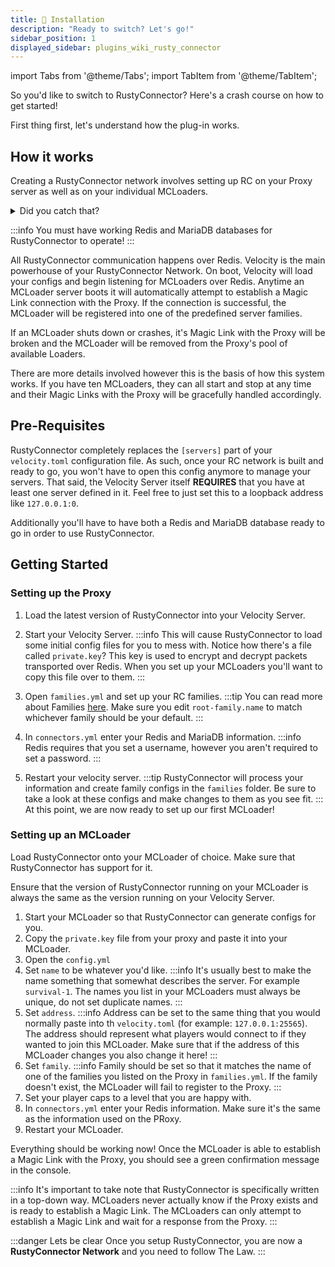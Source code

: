```yaml
---
title: 📖 Installation
description: "Ready to switch? Let's go!"
sidebar_position: 1
displayed_sidebar: plugins_wiki_rusty_connector
---
```


import Tabs from '@theme/Tabs';
import TabItem from '@theme/TabItem';

So you'd like to switch to RustyConnector?
Here's a crash course on how to get started!

First thing first, let's understand how the plug-in works.

## How it works
Creating a RustyConnector network involves setting up RC on your Proxy server as well as on your individual MCLoaders.
<details>
<summary>Did you catch that?</summary>
RustyConnector supports a whole slew of different sources! Expand the tabs below to get an idea of how we refer to things in these docs.

<Tabs>
    <TabItem value="proxy" label="Proxy">
        While reading the RustyConnector docs, you'll see us refer to "Proxy" a lot.
        "Proxy" always refers to the copy of RustyConnector running on Velocity. In fact sometimes we might just say "Velocity".
        <br />
        When we refer to "Velocity" or "Proxy" we are referring RustyConnector, not necessarily the proxy itself.
        If we are referring to the Velocity proxy itself we will specifically refer to it as "Velocity Server".
    </TabItem>
    <TabItem value="mcloader" label="MCLoader">
        RustyConnector supports loads of different Minecraft loaders like Paper, Folia, Purpur, Pufferfish, and Fabric.
        These softwares are referred to as "MCLoader" or just "Loader" (Always a capital <code>L</code>). "MCLoader" refers to the copy of RC that runs on a loader like Paper, Folia, or Fabric. 
        <br />
        When we refer to "MCLoader" we are referring RustyConnector, not necessarily the minecraft loader itself.
    </TabItem>
</Tabs>

::: warning
You'll just about never see the word "server" used in the RustyConnector docs.
This is because using "server" is too ambiguous, are you referring to the proxy? An MCLoader? The physical machine running one of your MCLoaders?

Because of the ambiguity, don't use "server" when working with RustyConnector.
:::

</details>

:::info
You must have working Redis and MariaDB databases for RustyConnector to operate!
:::

All RustyConnector communication happens over Redis.
Velocity is the main powerhouse of your RustyConnector Network. On boot, Velocity will load your configs and begin listening for MCLoaders over Redis.
Anytime an MCLoader server boots it will automatically attempt to establish a Magic Link connection with the Proxy. If the connection is successful, the MCLoader will be registered into one of the predefined server families.

If an MCLoader shuts down or crashes, it's Magic Link with the Proxy will be broken and the MCLoader will be removed from the Proxy's pool of available Loaders.

There are more details involved however this is the basis of how this system works.
If you have ten MCLoaders, they can all start and stop at any time and their Magic Links with the Proxy will be gracefully handled accordingly.

## Pre-Requisites
RustyConnector completely replaces the `[servers]` part of your `velocity.toml` configuration file.
As such, once your RC network is built and ready to go, you won't have to open this config anymore to manage your servers.
That said, the Velocity Server itself **REQUIRES** that you have at least one server defined in it. Feel free to just set this to a loopback address like `127.0.0.1:0`.

Additionally you'll have to have both a Redis and MariaDB database ready to go in order to use RustyConnector. 

## Getting Started
### Setting up the Proxy
1. Load the latest version of RustyConnector into your Velocity Server.
2. Start your Velocity Server.
:::info
This will cause RustyConnector to load some initial config files for you to mess with.
Notice how there's a file called `private.key`? This key is used to encrypt and decrypt packets transported over Redis. When you set up your MCLoaders you'll want to copy this file over to them.
:::
3. Open `families.yml` and set up your RC families.
:::tip
You can read more about Families [here](./concepts/families/index.md). Make sure you edit `root-family.name` to match whichever family should be your default.
:::
4. In `connectors.yml` enter your Redis and MariaDB information.
:::info
Redis requires that you set a username, however you aren't required to set a password.
:::

5. Restart your velocity server.
:::tip
RustyConnector will process your information and create family configs in the `families` folder. Be sure to take a look at these configs and make changes to them as you see fit.
:::
At this point, we are now ready to set up our first MCLoader!

### Setting up an MCLoader
Load RustyConnector onto your MCLoader of choice. Make sure that RustyConnector has support for it.

Ensure that the version of RustyConnector running on your MCLoader is always the same as the version running on your Velocity Server.

1. Start your MCLoader so that RustyConnector can generate configs for you.
2. Copy the `private.key` file from your proxy and paste it into your MCLoader.
3. Open the `config.yml`
4. Set `name` to be whatever you'd like.
:::info
It's usually best to make the name something that somewhat describes the server. For example `survival-1`.
The names you list in your MCLoaders must always be unique, do not set duplicate names.
:::
5. Set `address`.
:::info
Address can be set to the same thing that you would normally paste into th `velocity.toml` (for example: `127.0.0.1:25565`).
The address should represent what players would connect to if they wanted to join this MCLoader.
Make sure that if the address of this MCLoader changes you also change it here!
:::
6. Set `family`.
:::info
Family should be set so that it matches the name of one of the families you listed on the Proxy in `families.yml`.
If the family doesn't exist, the MCLoader will fail to register to the Proxy.
:::
7. Set your player caps to a level that you are happy with.
8. In `connectors.yml` enter your Redis information. Make sure it's the same as the information used on the PRoxy.
9. Restart your MCLoader.

Everything should be working now!
Once the MCLoader is able to establish a Magic Link with the Proxy, you should see a green confirmation message in the console.

:::info
It's important to take note that RustyConnector is specifically written in a top-down way. MCLoaders never actually know if the Proxy exists and is ready to establish a Magic Link. The MCLoaders can only attempt to establish a Magic Link and wait for a response from the Proxy.
:::

:::danger Lets be clear
Once you setup RustyConnector, you are now a **RustyConnector Network** and you need to follow <TheLawTag>The Law</TheLawTag>.
:::